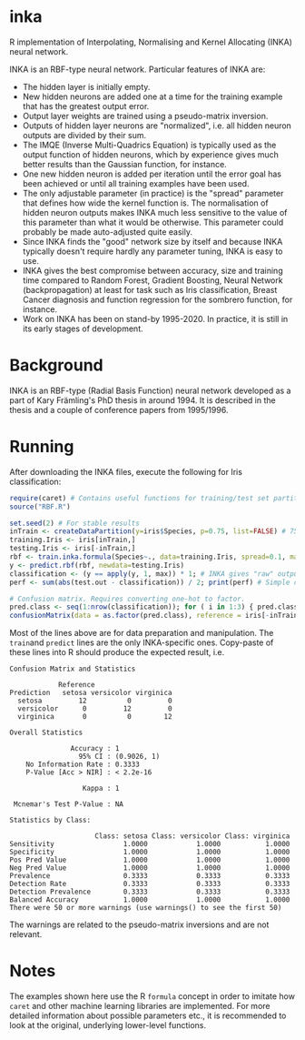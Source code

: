 # inka
R implementation of Interpolating, Normalising and Kernel Allocating (INKA) neural network. 

INKA is an RBF-type neural network. Particular features of INKA are:
* The hidden layer is initially empty.
* New hidden neurons are added one at a time for the training example that has the greatest output error.
* Output layer weights are trained using a pseudo-matrix inversion.
* Outputs of hidden layer neurons are "normalized", i.e. all hidden neuron outputs are divided by their sum.
* The IMQE (Inverse Multi-Quadrics Equation) is typically used as the output function of hidden neurons, which by experience gives much better results than the Gaussian function, for instance.
* One new hidden neuron is added per iteration until the error goal has been achieved or until all training examples have been used.
* The only adjustable parameter (in practice) is the "spread" parameter that defines how wide the kernel function is. The normalisation of hidden neuron outputs makes INKA much less sensitive to the value of this parameter than what it would be otherwise. This parameter could probably be made auto-adjusted quite easily.
* Since INKA finds the "good" network size by itself and because INKA typically doesn't require hardly any parameter tuning, INKA is easy to use. 
* INKA gives the best compromise between accuracy, size and training time compared to Random Forest, Gradient Boosting, Neural Network (backpropagation) at least for task such as Iris classification, Breast Cancer diagnosis and function regression for the sombrero function, for instance.
* Work on INKA has been on stand-by 1995-2020. In practice, it is still in its early stages of development. 

# Background
INKA is an RBF-type (Radial Basis Function) neural network developed as a part of Kary Främling's PhD thesis in around 1994. It is described in the thesis and a couple of conference papers from 1995/1996.

# Running

After downloading the INKA files, execute the following for Iris classification:

```R
require(caret) # Contains useful functions for training/test set partitioning and similar.
source("RBF.R")

set.seed(2) # For stable results 
inTrain <- createDataPartition(y=iris$Species, p=0.75, list=FALSE) # 75% to train set
training.Iris <- iris[inTrain,]
testing.Iris <- iris[-inTrain,]
rbf <- train.inka.formula(Species~., data=training.Iris, spread=0.1, max.iter=20, classification.error.limit=0)
y <- predict.rbf(rbf, newdata=testing.Iris)
classification <- (y == apply(y, 1, max)) * 1; # INKA gives "raw" output values by default.
perf <- sum(abs(test.out - classification)) / 2; print(perf) # Simple calculation of how many mis-classified

# Confusion matrix. Requires converting one-hot to factor. 
pred.class <- seq(1:nrow(classification)); for ( i in 1:3) { pred.class[classification[,i]==1] <- levels(iris$Species)[i]}
confusionMatrix(data = as.factor(pred.class), reference = iris[-inTrain, 5])
```

Most of the lines above are for data preparation and manipulation. The ``train``and ``predict`` lines are the only INKA-specific ones. Copy-paste of these lines into R should produce the expected result, i.e.

```
Confusion Matrix and Statistics

            Reference
Prediction   setosa versicolor virginica
  setosa         12          0         0
  versicolor      0         12         0
  virginica       0          0        12

Overall Statistics
                                     
               Accuracy : 1          
                 95% CI : (0.9026, 1)
    No Information Rate : 0.3333     
    P-Value [Acc > NIR] : < 2.2e-16  
                                     
                  Kappa : 1          
                                     
 Mcnemar's Test P-Value : NA         

Statistics by Class:

                     Class: setosa Class: versicolor Class: virginica
Sensitivity                 1.0000            1.0000           1.0000
Specificity                 1.0000            1.0000           1.0000
Pos Pred Value              1.0000            1.0000           1.0000
Neg Pred Value              1.0000            1.0000           1.0000
Prevalence                  0.3333            0.3333           0.3333
Detection Rate              0.3333            0.3333           0.3333
Detection Prevalence        0.3333            0.3333           0.3333
Balanced Accuracy           1.0000            1.0000           1.0000
There were 50 or more warnings (use warnings() to see the first 50)
```
The warnings are related to the pseudo-matrix inversions and are not relevant.

# Notes

The examples shown here use the R ``formula`` concept in order to imitate how ``caret`` and other machine learning libraries are implemented. For more detailed information about possible parameters etc., it is recommended to look at the original, underlying lower-level functions. 
